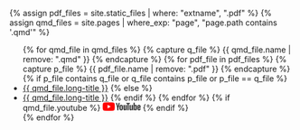 {% assign pdf_files = site.static_files | where: "extname", ".pdf" %}
{% assign qmd_files = site.pages | where_exp: "page", "page.path contains '.qmd'" %}

<ul>
{% for qmd_file in qmd_files %}
    {% capture q_file %}  {{ qmd_file.name | remove: ".qmd" }} {% endcapture %}
    {% for pdf_file in pdf_files %}
        {% capture p_file %} {{ pdf_file.name | remove: ".pdf" }} {% endcapture %}
        {% if p_file contains q_file or q_file contains p_file or p_file == q_file %}
            <li><a href="https://julien-arino.github.io/R-for-modellers/SLIDES/{{ qmd_file.name | remove: ".qmd" }}.pdf">{{ qmd_file.long-title }}</a>
        {% else %}
            <li><a href="https://julien-arino.github.io/R-for-modellers/SLIDES/{{ qmd_file.name | remove: ".qmd" }}.html">{{ qmd_file.long-title }}</a>
        {% endif %}
    {% endfor %}
    {% if qmd_file.youtube %}
        <a href="{{ qmd_file.youtube }}"><img src="assets/img/yt_logo_rgb_light.png" height="15px" /></a>
    {% endif %}
    </li>
{% endfor %}
</ul>

